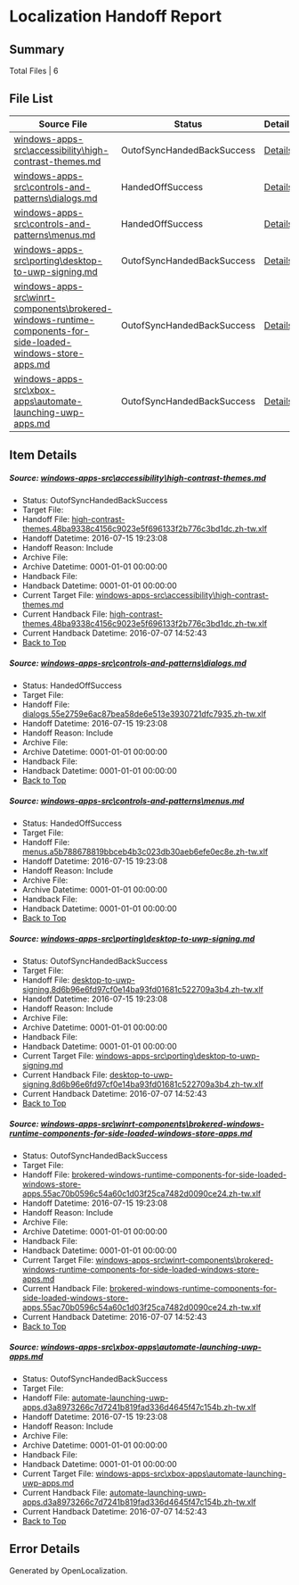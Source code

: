 # <a name='report-top'></a> Localization Handoff Report

## Summary
 Total Files | 6

## File List
 Source File | Status | Details 
 ----------- | ------ | ------- 
 [windows-apps-src\accessibility\high-contrast-themes.md](https://github.com/Microsoft/windows-apps/blob/4a16f0c325538a6a32b03a35e4ee1982b8e2aa8f/windows-apps-src/accessibility/high-contrast-themes.md) | OutofSyncHandedBackSuccess | [Details](#e9678c13093a75b971d97d33c6f41e190ce6c19717)
 [windows-apps-src\controls-and-patterns\dialogs.md](https://github.com/Microsoft/windows-apps/blob/4a16f0c325538a6a32b03a35e4ee1982b8e2aa8f/windows-apps-src/controls-and-patterns/dialogs.md) | HandedOffSuccess | [Details](#0b03eb2556ad1874dc040290d58833ccce191688531)
 [windows-apps-src\controls-and-patterns\menus.md](https://github.com/Microsoft/windows-apps/blob/4a16f0c325538a6a32b03a35e4ee1982b8e2aa8f/windows-apps-src/controls-and-patterns/menus.md) | HandedOffSuccess | [Details](#d24d80e55a66ff649687b8dd71d58a326ac5650f1934)
 [windows-apps-src\porting\desktop-to-uwp-signing.md](https://github.com/Microsoft/windows-apps/blob/4a16f0c325538a6a32b03a35e4ee1982b8e2aa8f/windows-apps-src/porting/desktop-to-uwp-signing.md) | OutofSyncHandedBackSuccess | [Details](#1b629640629d60f60e3739563a3b463ce43f9e1f3503)
 [windows-apps-src\winrt-components\brokered-windows-runtime-components-for-side-loaded-windows-store-apps.md](https://github.com/Microsoft/windows-apps/blob/4a16f0c325538a6a32b03a35e4ee1982b8e2aa8f/windows-apps-src/winrt-components/brokered-windows-runtime-components-for-side-loaded-windows-store-apps.md) | OutofSyncHandedBackSuccess | [Details](#d6401affb32a8a38df4d0619d9d2a712de4188a45311)
 [windows-apps-src\xbox-apps\automate-launching-uwp-apps.md](https://github.com/Microsoft/windows-apps/blob/4a16f0c325538a6a32b03a35e4ee1982b8e2aa8f/windows-apps-src/xbox-apps/automate-launching-uwp-apps.md) | OutofSyncHandedBackSuccess | [Details](#06d90a1b9680a2165489709ee3742daaff87642c5356)

## Item Details
##### <a name='e9678c13093a75b971d97d33c6f41e190ce6c19717'></a> Source: [windows-apps-src\accessibility\high-contrast-themes.md](https://github.com/Microsoft/windows-apps/blob/4a16f0c325538a6a32b03a35e4ee1982b8e2aa8f/windows-apps-src/accessibility/high-contrast-themes.md)
* Status: OutofSyncHandedBackSuccess
* Target File: 
* Handoff File: [high-contrast-themes.48ba9338c4156c9023e5f696133f2b776c3bd1dc.zh-tw.xlf](https://github.com/Microsoft/WDG.handoff/blob/a81066411fbec1b3c7701cbce090daa615bf9a48/ol-handoff/Microsoft/windows-apps.zh-tw/master/high-contrast-themes.48ba9338c4156c9023e5f696133f2b776c3bd1dc.zh-tw.xlf)
* Handoff Datetime: 2016-07-15 19:23:08
* Handoff Reason: Include
* Archive File: 
* Archive Datetime: 0001-01-01 00:00:00
* Handback File: 
* Handback Datetime: 0001-01-01 00:00:00
* Current Target File: [windows-apps-src\accessibility\high-contrast-themes.md](https://github.com/Microsoft/windows-apps.zh-tw/blob/8fb0333f93d8703ca2c68ed5663a59d0bc562167/windows-apps-src/accessibility/high-contrast-themes.md)
* Current Handback File: [high-contrast-themes.48ba9338c4156c9023e5f696133f2b776c3bd1dc.zh-tw.xlf](https://github.com/Microsoft/WDG.handback/blob/8a79e594417f6c24b1634f8d2ee5921039f22dca/ol-handback/Microsoft/windows-apps.zh-tw/master/high-contrast-themes.48ba9338c4156c9023e5f696133f2b776c3bd1dc.zh-tw.xlf)
* Current Handback Datetime: 2016-07-07 14:52:43
* [Back to Top](#report-top)

##### <a name='0b03eb2556ad1874dc040290d58833ccce191688531'></a> Source: [windows-apps-src\controls-and-patterns\dialogs.md](https://github.com/Microsoft/windows-apps/blob/4a16f0c325538a6a32b03a35e4ee1982b8e2aa8f/windows-apps-src/controls-and-patterns/dialogs.md)
* Status: HandedOffSuccess
* Target File: 
* Handoff File: [dialogs.55e2759e6ac87bea58de6e513e3930721dfc7935.zh-tw.xlf](https://github.com/Microsoft/WDG.handoff/blob/a81066411fbec1b3c7701cbce090daa615bf9a48/ol-handoff/Microsoft/windows-apps.zh-tw/master/dialogs.55e2759e6ac87bea58de6e513e3930721dfc7935.zh-tw.xlf)
* Handoff Datetime: 2016-07-15 19:23:08
* Handoff Reason: Include
* Archive File: 
* Archive Datetime: 0001-01-01 00:00:00
* Handback File: 
* Handback Datetime: 0001-01-01 00:00:00
* [Back to Top](#report-top)

##### <a name='d24d80e55a66ff649687b8dd71d58a326ac5650f1934'></a> Source: [windows-apps-src\controls-and-patterns\menus.md](https://github.com/Microsoft/windows-apps/blob/4a16f0c325538a6a32b03a35e4ee1982b8e2aa8f/windows-apps-src/controls-and-patterns/menus.md)
* Status: HandedOffSuccess
* Target File: 
* Handoff File: [menus.a5b788678819bbceb4b3c023db30aeb6efe0ec8e.zh-tw.xlf](https://github.com/Microsoft/WDG.handoff/blob/a81066411fbec1b3c7701cbce090daa615bf9a48/ol-handoff/Microsoft/windows-apps.zh-tw/master/menus.a5b788678819bbceb4b3c023db30aeb6efe0ec8e.zh-tw.xlf)
* Handoff Datetime: 2016-07-15 19:23:08
* Handoff Reason: Include
* Archive File: 
* Archive Datetime: 0001-01-01 00:00:00
* Handback File: 
* Handback Datetime: 0001-01-01 00:00:00
* [Back to Top](#report-top)

##### <a name='1b629640629d60f60e3739563a3b463ce43f9e1f3503'></a> Source: [windows-apps-src\porting\desktop-to-uwp-signing.md](https://github.com/Microsoft/windows-apps/blob/4a16f0c325538a6a32b03a35e4ee1982b8e2aa8f/windows-apps-src/porting/desktop-to-uwp-signing.md)
* Status: OutofSyncHandedBackSuccess
* Target File: 
* Handoff File: [desktop-to-uwp-signing.8d6b96e6fd97cf0e14ba93fd01681c522709a3b4.zh-tw.xlf](https://github.com/Microsoft/WDG.handoff/blob/a81066411fbec1b3c7701cbce090daa615bf9a48/ol-handoff/Microsoft/windows-apps.zh-tw/master/desktop-to-uwp-signing.8d6b96e6fd97cf0e14ba93fd01681c522709a3b4.zh-tw.xlf)
* Handoff Datetime: 2016-07-15 19:23:08
* Handoff Reason: Include
* Archive File: 
* Archive Datetime: 0001-01-01 00:00:00
* Handback File: 
* Handback Datetime: 0001-01-01 00:00:00
* Current Target File: [windows-apps-src\porting\desktop-to-uwp-signing.md](https://github.com/Microsoft/windows-apps.zh-tw/blob/8fb0333f93d8703ca2c68ed5663a59d0bc562167/windows-apps-src/porting/desktop-to-uwp-signing.md)
* Current Handback File: [desktop-to-uwp-signing.8d6b96e6fd97cf0e14ba93fd01681c522709a3b4.zh-tw.xlf](https://github.com/Microsoft/WDG.handback/blob/8a79e594417f6c24b1634f8d2ee5921039f22dca/ol-handback/Microsoft/windows-apps.zh-tw/master/desktop-to-uwp-signing.8d6b96e6fd97cf0e14ba93fd01681c522709a3b4.zh-tw.xlf)
* Current Handback Datetime: 2016-07-07 14:52:43
* [Back to Top](#report-top)

##### <a name='d6401affb32a8a38df4d0619d9d2a712de4188a45311'></a> Source: [windows-apps-src\winrt-components\brokered-windows-runtime-components-for-side-loaded-windows-store-apps.md](https://github.com/Microsoft/windows-apps/blob/4a16f0c325538a6a32b03a35e4ee1982b8e2aa8f/windows-apps-src/winrt-components/brokered-windows-runtime-components-for-side-loaded-windows-store-apps.md)
* Status: OutofSyncHandedBackSuccess
* Target File: 
* Handoff File: [brokered-windows-runtime-components-for-side-loaded-windows-store-apps.55ac70b0596c54a60c1d03f25ca7482d0090ce24.zh-tw.xlf](https://github.com/Microsoft/WDG.handoff/blob/a81066411fbec1b3c7701cbce090daa615bf9a48/ol-handoff/Microsoft/windows-apps.zh-tw/master/brokered-windows-runtime-components-for-side-loaded-windows-store-apps.55ac70b0596c54a60c1d03f25ca7482d0090ce24.zh-tw.xlf)
* Handoff Datetime: 2016-07-15 19:23:08
* Handoff Reason: Include
* Archive File: 
* Archive Datetime: 0001-01-01 00:00:00
* Handback File: 
* Handback Datetime: 0001-01-01 00:00:00
* Current Target File: [windows-apps-src\winrt-components\brokered-windows-runtime-components-for-side-loaded-windows-store-apps.md](https://github.com/Microsoft/windows-apps.zh-tw/blob/8fb0333f93d8703ca2c68ed5663a59d0bc562167/windows-apps-src/winrt-components/brokered-windows-runtime-components-for-side-loaded-windows-store-apps.md)
* Current Handback File: [brokered-windows-runtime-components-for-side-loaded-windows-store-apps.55ac70b0596c54a60c1d03f25ca7482d0090ce24.zh-tw.xlf](https://github.com/Microsoft/WDG.handback/blob/8a79e594417f6c24b1634f8d2ee5921039f22dca/ol-handback/Microsoft/windows-apps.zh-tw/master/brokered-windows-runtime-components-for-side-loaded-windows-store-apps.55ac70b0596c54a60c1d03f25ca7482d0090ce24.zh-tw.xlf)
* Current Handback Datetime: 2016-07-07 14:52:43
* [Back to Top](#report-top)

##### <a name='06d90a1b9680a2165489709ee3742daaff87642c5356'></a> Source: [windows-apps-src\xbox-apps\automate-launching-uwp-apps.md](https://github.com/Microsoft/windows-apps/blob/4a16f0c325538a6a32b03a35e4ee1982b8e2aa8f/windows-apps-src/xbox-apps/automate-launching-uwp-apps.md)
* Status: OutofSyncHandedBackSuccess
* Target File: 
* Handoff File: [automate-launching-uwp-apps.d3a8973266c7d7241b819fad336d4645f47c154b.zh-tw.xlf](https://github.com/Microsoft/WDG.handoff/blob/a81066411fbec1b3c7701cbce090daa615bf9a48/ol-handoff/Microsoft/windows-apps.zh-tw/master/automate-launching-uwp-apps.d3a8973266c7d7241b819fad336d4645f47c154b.zh-tw.xlf)
* Handoff Datetime: 2016-07-15 19:23:08
* Handoff Reason: Include
* Archive File: 
* Archive Datetime: 0001-01-01 00:00:00
* Handback File: 
* Handback Datetime: 0001-01-01 00:00:00
* Current Target File: [windows-apps-src\xbox-apps\automate-launching-uwp-apps.md](https://github.com/Microsoft/windows-apps.zh-tw/blob/8fb0333f93d8703ca2c68ed5663a59d0bc562167/windows-apps-src/xbox-apps/automate-launching-uwp-apps.md)
* Current Handback File: [automate-launching-uwp-apps.d3a8973266c7d7241b819fad336d4645f47c154b.zh-tw.xlf](https://github.com/Microsoft/WDG.handback/blob/8a79e594417f6c24b1634f8d2ee5921039f22dca/ol-handback/Microsoft/windows-apps.zh-tw/master/automate-launching-uwp-apps.d3a8973266c7d7241b819fad336d4645f47c154b.zh-tw.xlf)
* Current Handback Datetime: 2016-07-07 14:52:43
* [Back to Top](#report-top)


## Error Details

Generated by OpenLocalization.
